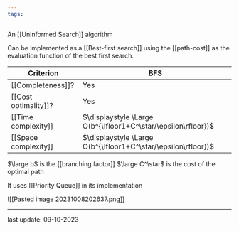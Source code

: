 ```yaml
---
tags:
---
```

An [[Uninformed Search]] algorithm

Can be implemented as a [[Best-first search]] using the [[path-cost]] as the evaluation function of the best first search.

| Criterion | BFS |
| --------- | --- |
| [[Completeness]]? | Yes |
| [[Cost optimality]]? | Yes |
| [[Time complexity]] | $\displaystyle \Large O(b^{\lfloor1+C^\star/\epsilon\rfloor})$ |
| [[Space complexity]] | $\displaystyle \Large O(b^{\lfloor1+C^\star/\epsilon\rfloor})$ |
$\large b$ is the [[branching factor]]
$\large C^\star$ is the cost of the optimal path

It uses [[Priority Queue]] in its implementation

![[Pasted image 20231008202637.png]]

---
last update: 09-10-2023
